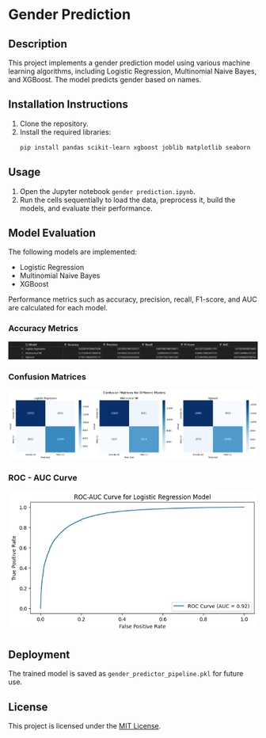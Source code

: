 # Gender Prediction

## Description
This project implements a gender prediction model using various machine learning algorithms, including Logistic Regression, Multinomial Naive Bayes, and XGBoost. The model predicts gender based on names.

## Installation Instructions
1. Clone the repository.
2. Install the required libraries:
   ```bash
   pip install pandas scikit-learn xgboost joblib matplotlib seaborn
   ```

## Usage
1. Open the Jupyter notebook `gender prediction.ipynb`.
2. Run the cells sequentially to load the data, preprocess it, build the models, and evaluate their performance.

## Model Evaluation
The following models are implemented:
- Logistic Regression
- Multinomial Naive Bayes
- XGBoost

Performance metrics such as accuracy, precision, recall, F1-score, and AUC are calculated for each model.

### Accuracy Metrics
![accuracy metrics for different models](accuracy-metrics.png)

### Confusion Matrices
![Confusion matrices for different models](confusion-matrics.png)

### ROC - AUC Curve
![ROC - AUC curve for Logistic Regression](roc-auc-curve.png)

## Deployment
The trained model is saved as `gender_predictor_pipeline.pkl` for future use.

## License
This project is licensed under the [MIT License](LICENSE).
